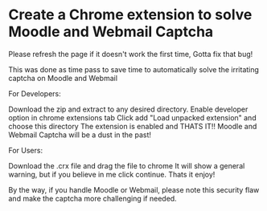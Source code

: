 # Create a Chrome extension to solve Moodle and Webmail Captcha

Please refresh the page if it doesn't work the first time, 
Gotta fix that bug!

This was done as time pass to save time to automatically solve the irritating captcha on Moodle and Webmail

For Developers:

 Download the zip and extract to any desired directory.
 Enable developer option in chrome extensions tab
 Click add "Load unpacked extension" and choose this directory
 The extension is enabled and THATS IT!!
 Moodle and Webmail Captcha will be a dust in the past!

For Users:

 Download the .crx file and drag the file to chrome
 It will show a general warning, but if you believe in me click continue.
 Thats it enjoy!

By the way, if you handle Moodle or Webmail, please note this security flaw and make the captcha more challenging if needed.
